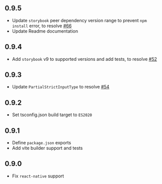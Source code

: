 ## 0.9.5

- Update `storybook` peer dependency version range to prevent `npm install` error, to resolve [#66](https://github.com/eliasm307/storybook-addon-deep-controls/issues/66)
- Update Readme documentation

## 0.9.4

- Add `storybook` v9 to supported versions and add tests, to resolve [#52](https://github.com/eliasm307/storybook-addon-deep-controls/issues/52)

## 0.9.3

- Update `PartialStrictInputType` to resolve [#54](https://github.com/eliasm307/storybook-addon-deep-controls/issues/54)

## 0.9.2

- Set tsconfig.json build target to `ES2020`

## 0.9.1

- Define `package.json` exports
- Add vite builder support and tests

## 0.9.0

- Fix `react-native` support
